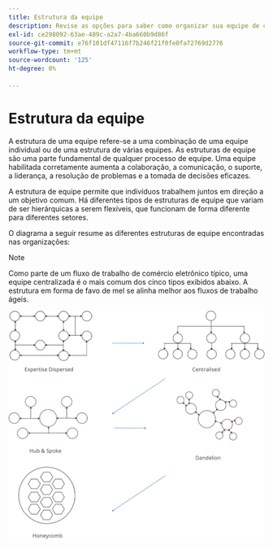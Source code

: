 ```yaml
---
title: Estrutura da equipe
description: Revise as opções para saber como organizar sua equipe de comércio eletrônico.
exl-id: ce298092-63ae-489c-a2a7-4ba660b9d86f
source-git-commit: e76f101df47116f7b246f21f0fe0fa72769d2776
workflow-type: tm+mt
source-wordcount: '125'
ht-degree: 0%

---
```


# Estrutura da equipe

A estrutura de uma equipe refere-se a uma combinação de uma equipe individual ou de uma estrutura de várias equipes. As estruturas de equipe são uma parte fundamental de qualquer processo de equipe. Uma equipe habilitada corretamente aumenta a colaboração, a comunicação, o suporte, a liderança, a resolução de problemas e a tomada de decisões eficazes.

A estrutura de equipe permite que indivíduos trabalhem juntos em direção a um objetivo comum. Há diferentes tipos de estruturas de equipe que variam de ser hierárquicas a serem flexíveis, que funcionam de forma diferente para diferentes setores.

O diagrama a seguir resume as diferentes estruturas de equipe encontradas nas organizações:

>[!NOTE]
>
>Como parte de um fluxo de trabalho de comércio eletrônico típico, uma equipe centralizada é o mais comum dos cinco tipos exibidos abaixo. A estrutura em forma de favo de mel se alinha melhor aos fluxos de trabalho ágeis.

![Diagramas de estrutura de equipe](../../assets/playbooks/team-structure.png)
